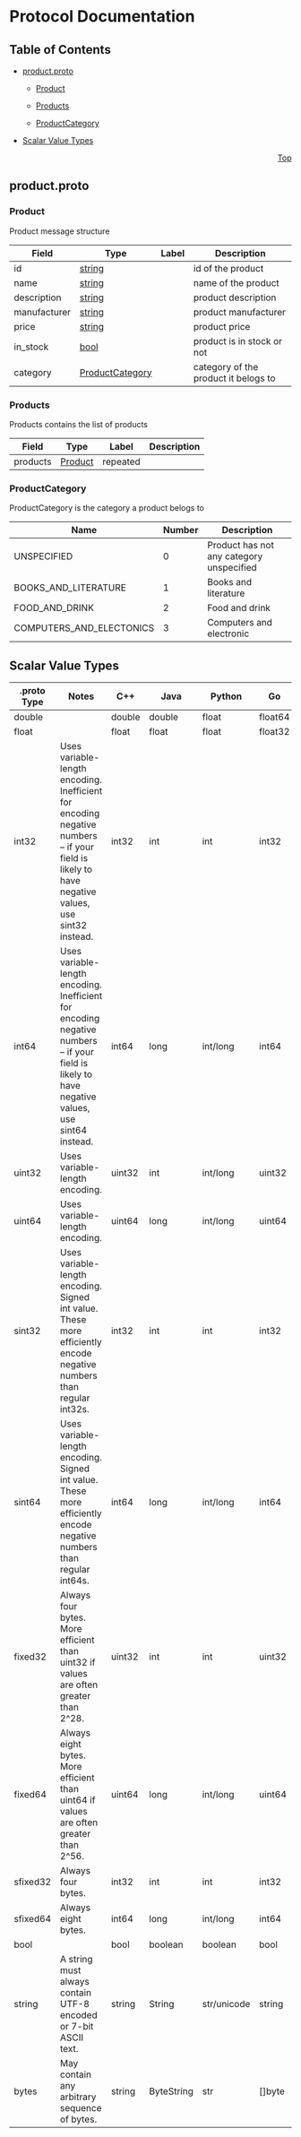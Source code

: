 # Protocol Documentation
<a name="top"></a>

## Table of Contents

- [product.proto](#product.proto)
    - [Product](#v1.product.Product)
    - [Products](#v1.product.Products)
  
    - [ProductCategory](#v1.product.ProductCategory)
  
- [Scalar Value Types](#scalar-value-types)



<a name="product.proto"></a>
<p align="right"><a href="#top">Top</a></p>

## product.proto



<a name="v1.product.Product"></a>

### Product
Product message structure


| Field | Type | Label | Description |
| ----- | ---- | ----- | ----------- |
| id | [string](#string) |  | id of the product |
| name | [string](#string) |  | name of the product |
| description | [string](#string) |  | product description |
| manufacturer | [string](#string) |  | product manufacturer |
| price | [string](#string) |  | product price |
| in_stock | [bool](#bool) |  | product is in stock or not |
| category | [ProductCategory](#v1.product.ProductCategory) |  | category of the product it belogs to |






<a name="v1.product.Products"></a>

### Products
Products contains the list of products


| Field | Type | Label | Description |
| ----- | ---- | ----- | ----------- |
| products | [Product](#v1.product.Product) | repeated |  |





 


<a name="v1.product.ProductCategory"></a>

### ProductCategory
ProductCategory is the category a product belogs to

| Name | Number | Description |
| ---- | ------ | ----------- |
| UNSPECIFIED | 0 | Product has not any category unspecified |
| BOOKS_AND_LITERATURE | 1 | Books and literature |
| FOOD_AND_DRINK | 2 | Food and drink |
| COMPUTERS_AND_ELECTONICS | 3 | Computers and electronic |


 

 

 



## Scalar Value Types

| .proto Type | Notes | C++ | Java | Python | Go | C# | PHP | Ruby |
| ----------- | ----- | --- | ---- | ------ | -- | -- | --- | ---- |
| <a name="double" /> double |  | double | double | float | float64 | double | float | Float |
| <a name="float" /> float |  | float | float | float | float32 | float | float | Float |
| <a name="int32" /> int32 | Uses variable-length encoding. Inefficient for encoding negative numbers – if your field is likely to have negative values, use sint32 instead. | int32 | int | int | int32 | int | integer | Bignum or Fixnum (as required) |
| <a name="int64" /> int64 | Uses variable-length encoding. Inefficient for encoding negative numbers – if your field is likely to have negative values, use sint64 instead. | int64 | long | int/long | int64 | long | integer/string | Bignum |
| <a name="uint32" /> uint32 | Uses variable-length encoding. | uint32 | int | int/long | uint32 | uint | integer | Bignum or Fixnum (as required) |
| <a name="uint64" /> uint64 | Uses variable-length encoding. | uint64 | long | int/long | uint64 | ulong | integer/string | Bignum or Fixnum (as required) |
| <a name="sint32" /> sint32 | Uses variable-length encoding. Signed int value. These more efficiently encode negative numbers than regular int32s. | int32 | int | int | int32 | int | integer | Bignum or Fixnum (as required) |
| <a name="sint64" /> sint64 | Uses variable-length encoding. Signed int value. These more efficiently encode negative numbers than regular int64s. | int64 | long | int/long | int64 | long | integer/string | Bignum |
| <a name="fixed32" /> fixed32 | Always four bytes. More efficient than uint32 if values are often greater than 2^28. | uint32 | int | int | uint32 | uint | integer | Bignum or Fixnum (as required) |
| <a name="fixed64" /> fixed64 | Always eight bytes. More efficient than uint64 if values are often greater than 2^56. | uint64 | long | int/long | uint64 | ulong | integer/string | Bignum |
| <a name="sfixed32" /> sfixed32 | Always four bytes. | int32 | int | int | int32 | int | integer | Bignum or Fixnum (as required) |
| <a name="sfixed64" /> sfixed64 | Always eight bytes. | int64 | long | int/long | int64 | long | integer/string | Bignum |
| <a name="bool" /> bool |  | bool | boolean | boolean | bool | bool | boolean | TrueClass/FalseClass |
| <a name="string" /> string | A string must always contain UTF-8 encoded or 7-bit ASCII text. | string | String | str/unicode | string | string | string | String (UTF-8) |
| <a name="bytes" /> bytes | May contain any arbitrary sequence of bytes. | string | ByteString | str | []byte | ByteString | string | String (ASCII-8BIT) |

